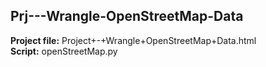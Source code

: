## Prj---Wrangle-OpenStreetMap-Data

**Project file:** Project+-+Wrangle+OpenStreetMap+Data.html  
**Script:** openStreetMap.py  

